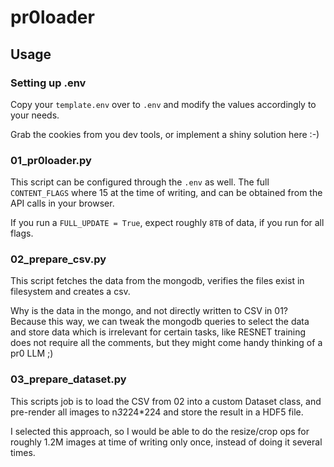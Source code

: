 # pr0loader

## Usage
### Setting up .env
Copy your `template.env` over to `.env` and modify the values accordingly to your needs.

Grab the cookies from you dev tools, or implement a shiny solution here :-)

### 01_pr0loader.py
This script can be configured through the `.env` as well. The full `CONTENT_FLAGS` where 15 at the time of writing, and
can be obtained from the API calls in your browser.

If you run a `FULL_UPDATE = True`, expect roughly `8TB` of data, if you run for all flags.

### 02_prepare_csv.py
This script fetches the data from the mongodb, verifies the files exist in filesystem and creates a csv.

Why is the data in the mongo, and not directly written to CSV in 01? Because this way, we can tweak the mongodb
queries to select the data and store data which is irrelevant for certain tasks, like RESNET training does not require
all the comments, but they might come handy thinking of a pr0 LLM ;)

### 03_prepare_dataset.py
This scripts job is to load the CSV from 02 into a custom Dataset class, and pre-render all images to n*3*224*224 and store the result in a HDF5 file.

I selected this approach, so I would be able to do the resize/crop ops for roughly 1.2M images at time of writing only once, instead of doing it several times.
